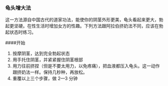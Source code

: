 ### 龟头增大法
这一方法源自中国古代的道家功法，能使你的阴茎外形更美，龟头看起来更大，勃起更坚硬。在性生活时增加女方的性趣。下列方法跟阿拉伯挤奶法不同，应该在勃起状态时练习。

####开始

1. 按摩阴茎，达到完全勃起状态
2. 用手托住阴茎，并紧紧握住阴茎根部
3. 用力往前挤捏（但是不要太用力，以免疼痛），把血液都压入龟头。这一动作跟挤奶法一样。保持几秒种，再放松。
4. 重覆以上三个步骤，做 2—3 分钟

